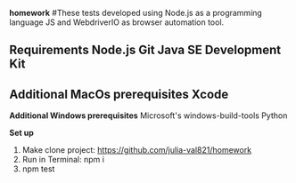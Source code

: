 **homework**
#These tests developed using Node.js as a programming language JS and WebdriverIO as browser automation tool.

**Requirements**
Node.js 
Git
Java SE Development Kit
-----------------
**Additional MacOs prerequisites**
Xcode
-----------------
**Additional Windows prerequisites**
Microsoft's windows-build-tools
Python 

**Set up**
1. Make clone project: https://github.com/julia-val821/homework
2. Run in Terminal: npm i
3. npm test
